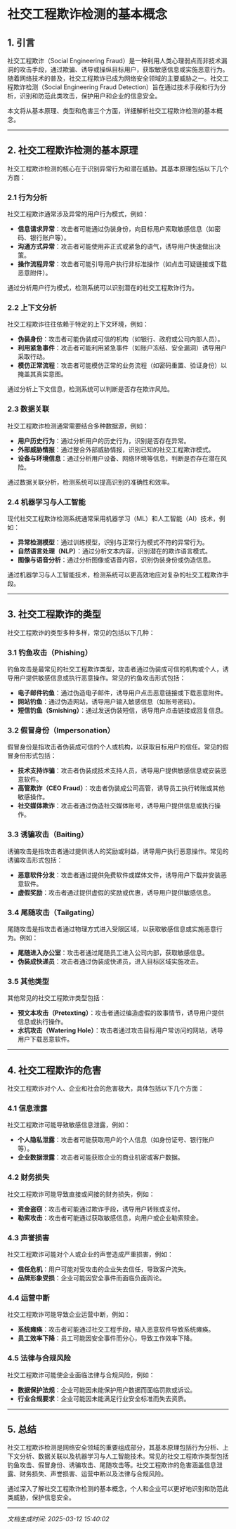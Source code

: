 # 社交工程欺诈检测的基本概念

## 1. 引言

社交工程欺诈（Social Engineering Fraud）是一种利用人类心理弱点而非技术漏洞的攻击手段，通过欺骗、诱导或操纵目标用户，获取敏感信息或实施恶意行为。随着网络技术的普及，社交工程欺诈已成为网络安全领域的主要威胁之一。社交工程欺诈检测（Social Engineering Fraud Detection）旨在通过技术手段和行为分析，识别和防范此类攻击，保护用户和企业的信息安全。

本文将从基本原理、类型和危害三个方面，详细解析社交工程欺诈检测的基本概念。

---

## 2. 社交工程欺诈检测的基本原理

社交工程欺诈检测的核心在于识别异常行为和潜在威胁。其基本原理包括以下几个方面：

### 2.1 行为分析
社交工程欺诈通常涉及异常的用户行为模式，例如：
- **信息请求异常**：攻击者可能通过伪装身份，向目标用户索取敏感信息（如密码、银行账户等）。
- **沟通方式异常**：攻击者可能使用非正式或紧急的语气，诱导用户快速做出决策。
- **操作流程异常**：攻击者可能引导用户执行非标准操作（如点击可疑链接或下载恶意附件）。

通过分析用户行为模式，检测系统可以识别潜在的社交工程欺诈行为。

### 2.2 上下文分析
社交工程欺诈往往依赖于特定的上下文环境，例如：
- **伪装身份**：攻击者可能伪装成可信的机构（如银行、政府或公司内部人员）。
- **利用紧急事件**：攻击者可能利用紧急事件（如账户冻结、安全漏洞）诱导用户采取行动。
- **模仿正常流程**：攻击者可能模仿正常的业务流程（如密码重置、验证身份）以掩盖其真实意图。

通过分析上下文信息，检测系统可以判断是否存在欺诈风险。

### 2.3 数据关联
社交工程欺诈检测通常需要结合多种数据源，例如：
- **用户历史行为**：通过分析用户的历史行为，识别是否存在异常。
- **外部威胁情报**：通过整合外部威胁情报，识别已知的社交工程欺诈模式。
- **设备与环境信息**：通过分析用户设备、网络环境等信息，判断是否存在潜在风险。

通过数据关联分析，检测系统可以提高识别的准确性和效率。

### 2.4 机器学习与人工智能
现代社交工程欺诈检测系统通常采用机器学习（ML）和人工智能（AI）技术，例如：
- **异常检测模型**：通过训练模型，识别与正常行为模式不符的异常行为。
- **自然语言处理（NLP）**：通过分析文本内容，识别潜在的欺诈语言模式。
- **图像与语音分析**：通过分析图像或语音内容，识别伪装身份或伪造信息。

通过机器学习与人工智能技术，检测系统可以更高效地应对复杂的社交工程欺诈手段。

---

## 3. 社交工程欺诈的类型

社交工程欺诈的类型多种多样，常见的包括以下几种：

### 3.1 钓鱼攻击（Phishing）
钓鱼攻击是最常见的社交工程欺诈类型，攻击者通过伪装成可信的机构或个人，诱导用户提供敏感信息或执行恶意操作。常见的钓鱼攻击形式包括：
- **电子邮件钓鱼**：通过伪造电子邮件，诱导用户点击恶意链接或下载恶意附件。
- **网站钓鱼**：通过伪造网站，诱导用户输入敏感信息（如账号密码）。
- **短信钓鱼（Smishing）**：通过发送伪装短信，诱导用户点击链接或回复信息。

### 3.2 假冒身份（Impersonation）
假冒身份是指攻击者伪装成可信的个人或机构，以获取目标用户的信任。常见的假冒身份形式包括：
- **技术支持诈骗**：攻击者伪装成技术支持人员，诱导用户提供敏感信息或安装恶意软件。
- **高管欺诈（CEO Fraud）**：攻击者伪装成公司高管，诱导员工执行转账或其他敏感操作。
- **社交媒体欺诈**：攻击者通过伪造社交媒体账号，诱导用户提供信息或执行操作。

### 3.3 诱骗攻击（Baiting）
诱骗攻击是指攻击者通过提供诱人的奖励或利益，诱导用户执行恶意操作。常见的诱骗攻击形式包括：
- **恶意软件分发**：攻击者通过提供免费软件或媒体文件，诱导用户下载并安装恶意软件。
- **虚假奖励**：攻击者通过提供虚假的奖励或优惠，诱导用户提供敏感信息。

### 3.4 尾随攻击（Tailgating）
尾随攻击是指攻击者通过物理方式进入受限区域，以获取敏感信息或实施恶意行为。例如：
- **尾随进入办公室**：攻击者通过尾随员工进入公司内部，获取敏感信息。
- **伪装成快递员**：攻击者通过伪装成快递员，进入目标区域实施攻击。

### 3.5 其他类型
其他常见的社交工程欺诈类型包括：
- **预文本攻击（Pretexting）**：攻击者通过编造虚假的故事情节，诱导用户提供信息或执行操作。
- **水坑攻击（Watering Hole）**：攻击者通过攻击目标用户常访问的网站，诱导用户下载恶意软件。

---

## 4. 社交工程欺诈的危害

社交工程欺诈对个人、企业和社会的危害极大，具体包括以下几个方面：

### 4.1 信息泄露
社交工程欺诈可能导致敏感信息泄露，例如：
- **个人隐私泄露**：攻击者可能获取用户的个人信息（如身份证号、银行账户等）。
- **企业数据泄露**：攻击者可能获取企业的商业机密或客户数据。

### 4.2 财务损失
社交工程欺诈可能导致直接或间接的财务损失，例如：
- **资金盗窃**：攻击者可能通过欺诈手段，诱导用户转账或支付。
- **勒索攻击**：攻击者可能通过获取敏感信息，向用户或企业勒索赎金。

### 4.3 声誉损害
社交工程欺诈可能对个人或企业的声誉造成严重损害，例如：
- **信任危机**：用户可能对受攻击的企业失去信任，导致客户流失。
- **品牌形象受损**：企业可能因安全事件而面临负面舆论。

### 4.4 运营中断
社交工程欺诈可能导致企业运营中断，例如：
- **系统瘫痪**：攻击者可能通过社交工程手段，植入恶意软件导致系统瘫痪。
- **员工效率下降**：员工可能因安全事件而分心，导致工作效率下降。

### 4.5 法律与合规风险
社交工程欺诈可能使企业面临法律与合规风险，例如：
- **数据保护法规**：企业可能因未能保护用户数据而面临罚款或诉讼。
- **行业合规要求**：企业可能因未能满足行业安全标准而失去资质。

---

## 5. 总结

社交工程欺诈检测是网络安全领域的重要组成部分，其基本原理包括行为分析、上下文分析、数据关联以及机器学习与人工智能技术。常见的社交工程欺诈类型包括钓鱼攻击、假冒身份、诱骗攻击、尾随攻击等。社交工程欺诈的危害涵盖信息泄露、财务损失、声誉损害、运营中断以及法律与合规风险。

通过深入了解社交工程欺诈检测的基本概念，个人和企业可以更好地识别和防范此类威胁，保护信息安全。

---

*文档生成时间: 2025-03-12 15:40:02*
